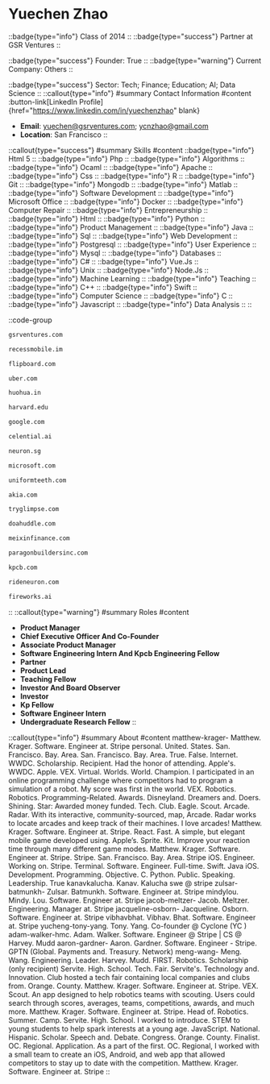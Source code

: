 # Yuechen Zhao
::badge{type="info"}
Class of 2014
::
::badge{type="success"}
Partner at GSR Ventures
::

::badge{type="success"}
Founder: True
::
::badge{type="warning"}
Current Company: Others
::

::badge{type="success"}
Sector: Tech; Finance; Education; AI; Data Science
::
::callout{type="info"}
#summary
Contact Information
#content
:button-link[LinkedIn Profile]{href="https://www.linkedin.com/in/yuechenzhao" blank}
- **Email**: yuechen@gsrventures.com; ycnzhao@gmail.com
- **Location**: San Francisco
::

::callout{type="success"}
#summary
Skills
#content
::badge{type="info"}
Html 5
::
::badge{type="info"}
Php
::
::badge{type="info"}
Algorithms
::
::badge{type="info"}
Ocaml
::
::badge{type="info"}
Apache
::
::badge{type="info"}
Css
::
::badge{type="info"}
R
::
::badge{type="info"}
Git
::
::badge{type="info"}
Mongodb
::
::badge{type="info"}
Matlab
::
::badge{type="info"}
Software Development
::
::badge{type="info"}
Microsoft Office
::
::badge{type="info"}
Docker
::
::badge{type="info"}
Computer Repair
::
::badge{type="info"}
Entrepreneurship
::
::badge{type="info"}
Html
::
::badge{type="info"}
Python
::
::badge{type="info"}
Product Management
::
::badge{type="info"}
Java
::
::badge{type="info"}
Sql
::
::badge{type="info"}
Web Development
::
::badge{type="info"}
Postgresql
::
::badge{type="info"}
User Experience
::
::badge{type="info"}
Mysql
::
::badge{type="info"}
Databases
::
::badge{type="info"}
C#
::
::badge{type="info"}
Vue.Js
::
::badge{type="info"}
Unix
::
::badge{type="info"}
Node.Js
::
::badge{type="info"}
Machine Learning
::
::badge{type="info"}
Teaching
::
::badge{type="info"}
C++
::
::badge{type="info"}
Swift
::
::badge{type="info"}
Computer Science
::
::badge{type="info"}
C
::
::badge{type="info"}
Javascript
::
::badge{type="info"}
Data Analysis
::
::

::code-group
```bash [GSR Ventures]
gsrventures.com
```
```bash [Recess Mobile]
recessmobile.im
```
```bash [Flipboard]
flipboard.com
```
```bash [Uber]
uber.com
```
```bash [Firework]
huohua.in
```
```bash [Harvard University]
harvard.edu
```
```bash [Google]
google.com
```
```bash [Celential.ai]
celential.ai
```
```bash [Neuron Mobility]
neuron.sg
```
```bash [Microsoft]
microsoft.com
```
```bash [Uniform Teeth]
uniformteeth.com
```
```bash [Akia]
akia.com
```
```bash [Glimpse]
tryglimpse.com
```
```bash [Huddle]
doahuddle.com
```
```bash [Meixin Finance Group]
meixinfinance.com
```
```bash [Paragon Builders Incorporated]
paragonbuildersinc.com
```
```bash [Kleiner Perkins Caufield & Byers]
kpcb.com
```
```bash [Neuron Mobility]
rideneuron.com
```
```bash [Fireworks]
fireworks.ai
```
::
::callout{type="warning"}
#summary
Roles
#content
- **Product Manager**
- **Chief Executive Officer And Co-Founder**
- **Associate Product Manager**
- **Software Engineering Intern And Kpcb Engineering Fellow**
- **Partner**
- **Product Lead**
- **Teaching Fellow**
- **Investor And Board Observer**
- **Investor**
- **Kp Fellow**
- **Software Engineer Intern**
- **Undergraduate Research Fellow**
::

::callout{type="info"}
#summary
About
#content
matthew-krager- Matthew. Krager. Software. Engineer at. Stripe personal. United. States. San. Francisco. Bay. Area. San. Francisco. Bay. Area. True. False. Internet. WWDC. Scholarship. Recipient. Had the honor of attending. Apple's. WWDC. Apple. VEX. Virtual. Worlds. World. Champion. I participated in an online programming challenge where competitors had to program a simulation of a robot. My score was first in the world. VEX. Robotics. Robotics. Programming-Related. Awards. Disneyland. Dreamers and. Doers. Shining. Star: Awarded money funded. Tech. Club. Eagle. Scout. Arcade. Radar. With its interactive, community-sourced, map, Arcade. Radar works to locate arcades and keep track of their machines. I love arcades! Matthew. Krager. Software. Engineer at. Stripe. React. Fast. A simple, but elegant mobile game developed using. Apple’s. Sprite. Kit. Improve your reaction time through many different game modes. Matthew. Krager. Software. Engineer at. Stripe. Stripe. San. Francisco. Bay. Area. Stripe iOS. Engineer. Working on. Stripe. Terminal. Software. Engineer. Full-time. Swift. Java iOS. Development. Programming. Objective. C. Python. Public. Speaking. Leadership. True kanavkalucha. Kanav. Kalucha swe @ stripe zulsar-batmunkh- Zulsar. Batmunkh. Software. Engineer at. Stripe mindylou. Mindy. Lou. Software. Engineer at. Stripe jacob-meltzer- Jacob. Meltzer. Engineering. Manager at. Stripe jacqueline-osborn- Jacqueline. Osborn. Software. Engineer at. Stripe vibhavbhat. Vibhav. Bhat. Software. Engineer at. Stripe yucheng-tony-yang. Tony. Yang. Co-founder @ Cyclone (YC ) adam-walker-hmc. Adam. Walker. Software. Engineer @ Stripe | CS @ Harvey. Mudd aaron-gardner- Aaron. Gardner. Software. Engineer - Stripe. GPTN (Global. Payments and. Treasury. Network) meng-wang- Meng. Wang. Engineering. Leader. Harvey. Mudd. FIRST. Robotics. Scholarship (only recipient) Servite. High. School. Tech. Fair. Servite's. Technology and. Innovation. Club hosted a tech fair containing local companies and clubs from. Orange. County. Matthew. Krager. Software. Engineer at. Stripe. VEX. Scout. An app designed to help robotics teams with scouting. Users could search through scores, averages, teams, competitions, awards, and much more. Matthew. Krager. Software. Engineer at. Stripe. Head of. Robotics. Summer. Camp. Servite. High. School. I worked to introduce. STEM to young students to help spark interests at a young age. JavaScript. National. Hispanic. Scholar. Speech and. Debate. Congress. Orange. County. Finalist. OC. Regional. Application. As a part of the first. OC. Regional, I worked with a small team to create an iOS, Android, and web app that allowed competitors to stay up to date with the competition. Matthew. Krager. Software. Engineer at. Stripe
::
